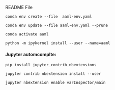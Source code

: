 README File

`conda env create --file  aaml-env.yaml `

`conda env update --file aaml-env.yaml --prune`

`conda activate aaml`

`python -m ipykernel install --user --name=aaml`



#### Jupyter automcomplte:

`pip install jupyter_contrib_nbextensions`

`jupyter contrib nbextension install --user`

`jupyter nbextension enable varInspector/main`
